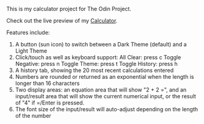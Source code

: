This is my calculator project for The Odin Project.

Check out the live preview of my <a href="https://thatblindgeye.github.io/Calculator/">Calculator</a>.

Features include:

1. A button (sun icon) to switch between a Dark Theme (default) and a Light Theme
2. Click/touch as well as keyboard support:
   All Clear: press c
   Toggle Negative: press n
   Toggle Theme: press t
   Toggle History: press h
3. A history tab, showing the 20 most recent calculations entered
4. Numbers are rounded or returned as an exponential when the length is longer than 16 characters
5. Two display areas: an equation area that will show "2 + 2 =", and an input/result area that will show
   the current numerical input, or the result of "4" if =/Enter is pressed.
6. The font size of the input/result will auto-adjust depending on the length of the number
